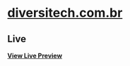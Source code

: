 # [diversitech.com.br](https://diversitech.com.br)

## Live

**[View Live Preview](https://diversitech.com.br)**
